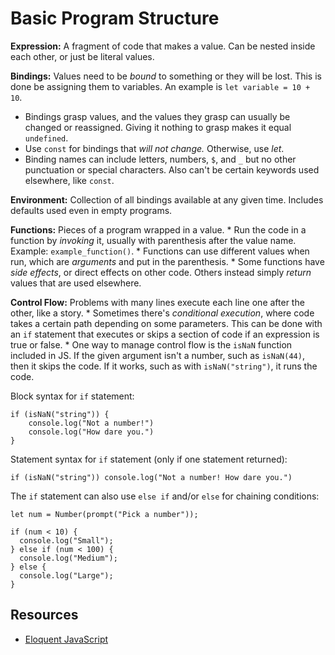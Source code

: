 # Basic Program Structure

**Expression:** A fragment of code that makes a value. Can be nested inside each other, or just be literal values.

**Bindings:** Values need to be _bound_ to something or they will be lost. This is done be assigning them to variables. An example is `let variable = 10 + 10`.
  * Bindings grasp values, and the values they grasp can usually be changed or reassigned. Giving it nothing to grasp makes it equal `undefined`.
  * Use `const` for bindings that _will not change._ Otherwise, use _let_.
  * Binding names can include letters, numbers, `$`, and `_` but no other punctuation or special characters. Also can't be certain keywords used elsewhere, like `const`.

**Environment:** Collection of all bindings available at any given time. Includes defaults used even in empty programs.

**Functions:** Pieces of a program wrapped in a value.
    * Run the code in a function by _invoking_ it, usually with parenthesis after the value name. Example: `example_function()`.
    * Functions can use different values when run, which are _arguments_ and put in the parenthesis.
    * Some functions have _side effects_, or direct effects on other code. Others instead simply _return_ values that are used elsewhere.

**Control Flow:** Problems with many lines execute each line one after the other, like a story.
    * Sometimes there's _conditional execution_, where code takes a certain path depending on some parameters. This can be done with an `if` statement that executes or skips a section of code if an expression is true or false.
    * One way to manage control flow is the `isNaN` function included in JS. If the given argument isn't a number, such as `isNaN(44)`, then it skips the code. If it works, such as with `isNaN("string")`, it runs the code.

Block syntax for `if` statement:
```
if (isNaN("string")) {
    console.log("Not a number!")
    console.log("How dare you.")
}
```

Statement syntax for `if` statement (only if one statement returned):
```
if (isNaN("string")) console.log("Not a number! How dare you.")
```

The `if` statement can also use `else if` and/or `else` for chaining conditions:
```
let num = Number(prompt("Pick a number"));

if (num < 10) {
  console.log("Small");
} else if (num < 100) {
  console.log("Medium");
} else {
  console.log("Large");
}
```

## Resources

* [Eloquent JavaScript](http://eloquentjavascript.net/)
